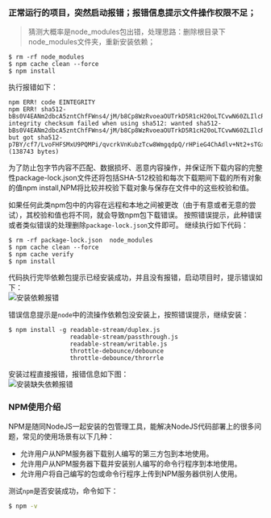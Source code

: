 ### 正常运行的项目，突然启动报错；报错信息提示文件操作权限不足；   
>猜测大概率是node_modules包出错，处理思路：删除根目录下node_modules文件夹，重新安装依赖； 
```shell
$ rm -rf node_modules 
$ npm cache clean --force
$ npm install 
```
执行报错如下：  
```shell
npm ERR! code EINTEGRITY
npm ERR! sha512-bBs0V4EANm2dbcA5zntChfFWns4/jM/b8Cp8WzRvoeaOUTrkD5R1cH20oLTCvwN60ZLIlcREtbkah4sP+uLhWg== integrity checksum failed when using sha512: wanted sha512-bBs0V4EANm2dbcA5zntChfFWns4/jM/b8Cp8WzRvoeaOUTrkD5R1cH20oLTCvwN60ZLIlcREtbkah4sP+uLhWg== but got sha512-p7BY/cf7/LvoFHFSMxU9PQMPi/qvcrkVnKubzTcw8WmgqdpQ/rHPieG4ChAdlv+Nt2+sTGxDB4bB+dw1mYpclQ==. (138743 bytes) 
```  

为了防止包字节内容不匹配、数据损坏、恶意内容操作，并保证所下载内容的完整性package-lock.json文件还将包括SHA-512校验和每次下载期间下载的所有对象的值npm install,NPM将比较并校验下载对象与保存在文件中的这些校验和值。

如果任何此类npm包中的内容在远程和本地之间被更改（由于有意或者无意的尝试），其校验和值也将不同，就会导致npm包下载错误。
按照错误提示，此种错误或者类似错误的处理删除`package-lock.json`文件即可。
继续执行如下代码：  
```shell
$ rm -rf package-lock.json  node_modules
$ npm cache clean --force
$ npm cache verify
$ npm install
```
代码执行完毕依赖包提示已经安装成功，并且没有报错，启动项目时，提示错误如下：  
![安装依赖报错](https://github.com/doubone/javascript/blob/master/docs/images/%E4%BE%9D%E8%B5%96%E7%BC%BA%E5%A4%B1.png "安装报错") 

错误信息提示是`node`中的流操作依赖包没安装上，按照错误提示，继续安装：  
```shell
$ npm install -g readable-stream/duplex.js 
                 readable-stream/passthrough.js 
                 readable-stream/writable.js 
                 throttle-debounce/debounce 
                 throttle-debounce/throrrle
```  
安装过程直接报错，报错信息如下图：  
![安装缺失依赖报错](https://github.com/doubone/javascript/blob/master/docs/images/%E5%AE%89%E8%A3%85%E7%BC%BA%E5%A4%B1%E4%BE%9D%E8%B5%96%E6%8A%A5%E9%94%99.png "安装缺失依赖报错")

### NPM使用介绍  
NPM是随同NodeJS一起安装的包管理工具，能解决NodeJS代码部署上的很多问题，常见的使用场景有以下几种：

* 允许用户从NPM服务器下载别人编写的第三方包到本地使用。
* 允许用户从NPM服务器下载并安装别人编写的命令行程序到本地使用。
* 允许用户将自己编写的包或命令行程序上传到NPM服务器供别人使用。  

测试`npm`是否安装成功，命令如下：  
```bash
$ npm -v 
``` 






